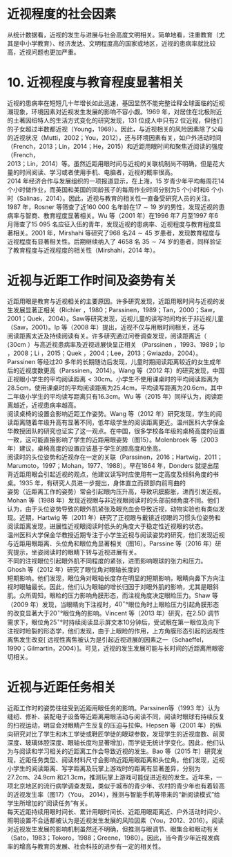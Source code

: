 # 近视程度的社会因素  
从统计数据看，近视的发生与进展与社会高度文明相关。简单地看，注重教育（尤其是中小学教育）、经济发达、文明程度高的国家或地区，近视的患病率就比较高，近视问题也更加严重。  
# 10. 近视程度与教育程度显著相关  
近视的患病率在短短几十年增长如此迅速，基因显然不能完整诠释全球面临的近视潮现象，环境因素对近视发生发展的影响不容小觑。1969 年，对居住在北极附近的土著因纽特人的生活方式变化的研究发现，131 位成人中只有2 位近视，但他们的子女超过半数都近视（Young，1969）。因此，与近视相关的风险因素除了父母的近视状况（Mutti，2002；You，2012），还与环境因素有关，如户外活动时间（French，2013；Lin，2014；He，2015）和近距用眼时间和聚焦近阅读的强度（French，  
2013；Lin，2014）等。虽然近距用眼时间与近视的关联机制尚不明确，但是花大量的时间阅读、学习或者使用手机、电脑者，近视的概率很高。  
2014 年经济合作与发展组织的一项报道显示，在上海，15 岁青少年平均每周花14 个小时做作业，而英国和美国的同龄孩子的每周作业时间分别为5 个小时和6 个小时（Salinas，2014）。因此，近视与教育的相关性一直备受研究人员的关注。  
1987 年，Rosner 等筛查了近160 000 名年龄在$17\sim19$ 岁的男性，发现近视的患病率与智商、教育程度显著相关。Wu 等（2001 年）在1996 年7 月至1997 年6 月筛查了15 095 名应征入伍的青年，发现近视的患病率、近视程度与教育程度显著相关。2001 年，Mirshahi 等研究了968 名$24\sim45$ 岁患者，发现教育程度与近视程度有显著相关性。后期继续纳入了 4658  名 $35\sim74$ 岁的患者，同样验证了教育程度与近视程度的相关性（Mirshahi，2014 年）。  
#  近视与近距工作时间及姿势有关  
近距用眼是教育与近视相关的主要原因。许多研究发现，近距用眼时间与近视的发生发展显著正相关（Richler ，1980；Parssinen，1989；Tan，2000；Saw，2001；Quek，2004）。Saw等研究发现，近视儿童的读写时间均长于非近视儿童（Saw，2001）。Ip 等（2008 年）提出，近视不仅与用眼时间相关，还与  
阅读距离太近及持续阅读有关。许多研究通过问卷调查发现，阅读距离近（ $\left <30\mathrm{cm}\right.$ ）与高近视患病率及近视进展快呈正相关 （Parssinen ，1993、1989；Ip ，2008；Li ，2015；Quek ，2004；Lee，2013；Gwiazda，2004）。Parssinen 等经过20 多年的长期随访后发现，儿童时期阅读距离较近的女生成年后的近视度数更高（Parssinen，2014）。Wang 等（2012 年）的研究发现，中国正视眼小学生的平均阅读距离$<30\mathrm{cm}$。小学生不使用课桌时的平均阅读距离为$28.5\mathrm{cm}$，使用课桌时的平均阅读距离为$25.4\mathrm{cm}$，平均读写距离为$20.6\mathrm{cm}$，其中二年级小学生的平均读写距离只有$16.3\mathrm{cm}$。Wu 等（2015 年）同样认为，阅读距离越近，近视患病率越高。  
阅读桌椅的设置会影响近距工作姿势。Wang 等（2012 年）研究发现，学生的阅读距离随着年级升高有显著不同，低年级学生的阅读距离更近。温州医科大学保金华教授团队的研究也证实了这一观点。在中国，很多学校各年级的桌椅高度的设置一致，这可能直接影响了学生的近距用眼姿势（图15）。Molenbroek 等（2003 年）建议，桌椅高度的设置应该基于学生的膝高度和坐高。  
阅读时的头位姿势和近视存在一定的关联（Parssinen，2016；Hartwig，2011；Marumoto，1997；Mohan，1977、1988）。早在1864 年，Donders 就提出屈背近距用眼会引起近视的观点，他建议读写时应使用有一定高度及倾斜角度的书桌。1935 年，有研究人员进一步提出，身体直立而颈部向前弯曲的  
姿势（近距离工作的姿势）常会引起眼内压升高，导致巩膜膨胀，进而引发近视。Mohan 等（1988 年）发现近视眼与非近视眼阅读时的头部前倾角度不同。他们认为，由于头位姿势导致的眼外肌紧张及眼充血会导致近视，动物实验也有类似发现。近期，Hartwig 等（2011 年）研究了正视眼与戴镜近视眼的习惯头位姿势和阅读距离发现，进展性近视眼阅读时低头的角度大于稳定性近视眼的状态。  
温州医科大学保金华教授近期专注于小学生近视与阅读姿势的研究，他们发现近视与近距用眼距离、头位角和眼位角显著相关（图16）。Parssine 等（2016 年）研究提示，坐姿阅读时的眼睛下转与近视进展有关。  
不同的注视眼位引起眼外肌不同程度的紧张，进而影响眼球的张力和压力。Ghosh 等（2012 年）研究了眼位角对眼轴长度的  
短期影响。他们发现，眼位角对眼轴长度存在明显的短期影响，眼睛向鼻下方向注视时眼轴最长。因此，他们认为眼轴的增长归因于对眼外肌的影响，尤其是眼斜肌。众所周知，眼睑的压力影响角膜形态，而注视角度决定眼睑压力。Shaw 等（2009 年）发现，当眼睛向下注视时，$40^{\circ}$°眼位角时上眼睑压力引起角膜形态的改变显著大于$20^{\circ}$°眼位角的影响。Vincent 等（2013 年）研究，在2.5D 调节需求下，眼位角$25^{\circ}$°时持续阅读显示屏文本10分钟后，受试眼在第一眼位及向下注视时睑裂的形态学，他们发现，由于上眼睑的作用，上方角膜形态引起的远视性离焦发生改变[ 远视性离焦被认为是引起近视进展的因素之一（Schaeffel，1990；Gilmartin，2004）]。可见，近视的发生发展可能与长时间的近距离用眼密切相关。  
#  近视与近距任务相关  
近距工作时的姿势往往受到近距用眼任务的影响。Parssinen等（1993 年）认为缝纫、修补、装配电子设备等近距离用眼活动与阅读不同，阅读时眼球有持续反复的扫视运动，明显会对眼睛产生反复的压迫与拉伸。Hepsen 等（2001 年）的纵向研究对比了学生和木工学徒或鞋匠学徒的眼球参数，发现学生的近视度数、前房深度、玻璃体腔深度、眼轴长度均显著增加，而学徒无统计学变化。因此，他们认为与阅读和学习相关的近距离工作会导致近视的发生。Bao 等（2015 年）研究发现，近距任务类型、阅读材料尺寸会影响近距用眼距离和头位角。他们发现，近视小学生的阅读距离、写字距离及玩掌上游戏时的距离有显著差异，分别为$27.2\mathrm{cm}$、$24.9\mathrm{cm}$ 和$21.3\mathrm{cm}$，推测玩掌上游戏可能促进近视的发生。近年来，一项北京地区的流行病学调查发现，类似于城市的青少年、农村的青少年也有着较高的近视发生率（图17）（You， 2014），推测与智能手机等带来的“新阅读模式”给  
学生所增加的“阅读任务”有关。  
每天近距持续用眼时间长、累计用眼时间长、近距用眼距离近、户外活动时间少、照明设置不合适都被认为是近视发生发展的风险因素（You，2012、2016）。阅读对近视发生发展的影响机制虽然还不明确，但推测与眼调节、眼集合和眼动有关（Sato，1983；Tokoro，1988；Greene，1980）。因此，当今青少年近视发病率的增高与教育的发展、社会科技的进步有一定的相关性。  
